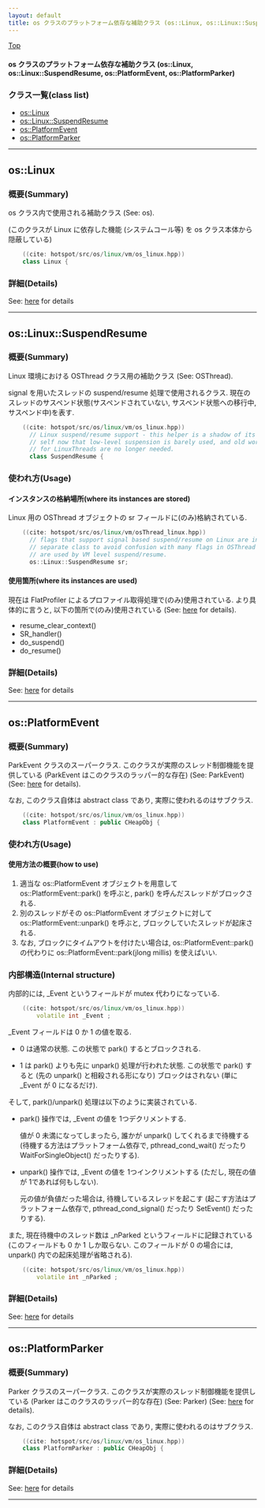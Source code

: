 ```yaml
---
layout: default
title: os クラスのプラットフォーム依存な補助クラス (os::Linux, os::Linux::SuspendResume, os::PlatformEvent, os::PlatformParker)
---
```

[Top](../index.html)

#### os クラスのプラットフォーム依存な補助クラス (os::Linux, os::Linux::SuspendResume, os::PlatformEvent, os::PlatformParker)



### クラス一覧(class list)

  * [os::Linux](#nomoWafDFk)
  * [os::Linux::SuspendResume](#nomYIgpLNY)
  * [os::PlatformEvent](#nob8zL_1wC)
  * [os::PlatformParker](#noscD0HayL)


---
## <a name="nomoWafDFk" id="nomoWafDFk">os::Linux</a>

### 概要(Summary)
os クラス内で使用される補助クラス (See: os).

(このクラスが Linux に依存した機能 (システムコール等) を os クラス本体から隠蔽している)


```cpp
    ((cite: hotspot/src/os/linux/vm/os_linux.hpp))
    class Linux {
```




### 詳細(Details)
See: [here](../doxygen/classos_1_1Linux.html) for details

---
## <a name="nomYIgpLNY" id="nomYIgpLNY">os::Linux::SuspendResume</a>

### 概要(Summary)
Linux 環境における OSThread クラス用の補助クラス (See: OSThread).

signal を用いたスレッドの suspend/resume 処理で使用されるクラス.
現在のスレッドのサスペンド状態(サスペンドされていない, サスペンド状態への移行中, サスペンド中)を表す.


```cpp
    ((cite: hotspot/src/os/linux/vm/os_linux.hpp))
      // Linux suspend/resume support - this helper is a shadow of its former
      // self now that low-level suspension is barely used, and old workarounds
      // for LinuxThreads are no longer needed.
      class SuspendResume {
```

### 使われ方(Usage)
#### インスタンスの格納場所(where its instances are stored)
Linux 用の OSThread オブジェクトの sr フィールドに(のみ)格納されている.


```cpp
    ((cite: hotspot/src/os/linux/vm/osThread_linux.hpp))
      // flags that support signal based suspend/resume on Linux are in a
      // separate class to avoid confusion with many flags in OSThread that
      // are used by VM level suspend/resume.
      os::Linux::SuspendResume sr;
```

#### 使用箇所(where its instances are used)
現在は FlatProfiler によるプロファイル取得処理で(のみ)使用されている.
より具体的に言うと, 以下の箇所で(のみ)使用されている (See: [here](no5248oCL.html) for details).

* resume_clear_context()
* SR_handler()
* do_suspend()
* do_resume()




### 詳細(Details)
See: [here](../doxygen/classos_1_1Linux_1_1SuspendResume.html) for details

---
## <a name="nob8zL_1wC" id="nob8zL_1wC">os::PlatformEvent</a>

### 概要(Summary)
ParkEvent クラスのスーパークラス.
このクラスが実際のスレッド制御機能を提供している (ParkEvent はこのクラスのラッパー的な存在)
(See: ParkEvent) (See: [here](no2114COc.html) for details).

なお, このクラス自体は abstract class であり, 実際に使われるのはサブクラス.


```cpp
    ((cite: hotspot/src/os/linux/vm/os_linux.hpp))
    class PlatformEvent : public CHeapObj {
```

### 使われ方(Usage)
#### 使用方法の概要(how to use)
1. 適当な os::PlatformEvent オブジェクトを用意して os::PlatformEvent::park() を呼ぶと, 
   park() を呼んだスレッドがブロックされる.
2. 別のスレッドがその os::PlatformEvent オブジェクトに対して os::PlatformEvent::unpark() を呼ぶと, ブロックしていたスレッドが起床される.
3. なお, ブロックにタイムアウトを付けたい場合は, 
   os::PlatformEvent::park() の代わりに os::PlatformEvent::park(jlong millis) を使えばいい.

### 内部構造(Internal structure)
内部的には, _Event というフィールドが mutex 代わりになっている.


```cpp
    ((cite: hotspot/src/os/linux/vm/os_linux.hpp))
        volatile int _Event ;
```

_Event フィールドは 0 か 1 の値を取る.

  * 0 は通常の状態. この状態で park() するとブロックされる.

  * 1 は park() よりも先に unpark() 処理が行われた状態.
    この状態で park() すると (先の unpark() と相殺される形になり) ブロックはされない (単に _Event が 0 になるだけ).

そして, park()/unpark() 処理は以下のように実装されている.

  * park() 操作では, _Event の値を 1つデクリメントする.

    値が 0 未満になってしまったら, 誰かが unpark() してくれるまで待機する
    (待機する方法はプラットフォーム依存で, pthread_cond_wait() だったり WaitForSingleObject() だったりする).

  * unpark() 操作では, _Event の値を 1つインクリメントする (ただし, 現在の値が 1であれば何もしない).

    元の値が負値だった場合は, 待機しているスレッドを起こす
    (起こす方法はプラットフォーム依存で, pthread_cond_signal() だったり SetEvent() だったりする).

また, 現在待機中のスレッド数は _nParked というフィールドに記録されている
(このフィールドも 0 か 1 しか取らない.
 このフィールドが 0 の場合には, unpark() 内での起床処理が省略される).


```cpp
    ((cite: hotspot/src/os/linux/vm/os_linux.hpp))
        volatile int _nParked ;
```




### 詳細(Details)
See: [here](../doxygen/classos_1_1PlatformEvent.html) for details

---
## <a name="noscD0HayL" id="noscD0HayL">os::PlatformParker</a>

### 概要(Summary)
Parker クラスのスーパークラス.
このクラスが実際のスレッド制御機能を提供している (Parker はこのクラスのラッパー的な存在)
(See: Parker) (See: [here](no2114PYi.html) for details).

なお, このクラス自体は abstract class であり, 実際に使われるのはサブクラス.


```cpp
    ((cite: hotspot/src/os/linux/vm/os_linux.hpp))
    class PlatformParker : public CHeapObj {
```




### 詳細(Details)
See: [here](../doxygen/classos_1_1PlatformParker.html) for details

---
